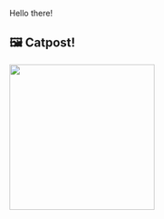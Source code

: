 Hello there!



## 🖼️ Catpost!

<sub>
    <img src="https://cdn2.thecatapi.com/images/Pd7Fxd3q8.jpg" height="256">
</sub>

